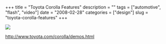 +++
title = "Toyota Corolla Features"
description = ""
tags = ["automotive", "flash", "video"]
date = "2008-02-28"
categories = ["design"]
slug = "toyota-corolla-features"
+++


 

  <div id="screens-thumbs" class="clearfix">
    <div class="txt-center" id="design-submission"><a href="http://www.toyota.com/corolla/demos.html"><img id='bluga-thumbnail-866' class='bluga-thumbnail large' src='http://media.konigi.com/bluga/
wt47f27913b685c_0.jpg'/></a></div>  
  </div>   
<p><a href="http://www.toyota.com/corolla/demos.html">http://www.toyota.com/corolla/demos.html</a></p>




